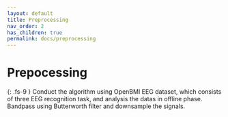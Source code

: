 ```yaml
---
layout: default
title: Preprocessing
nav_order: 2
has_children: true
permalink: docs/preprocessing
---
```


# Prepocessing
{: .fs-9 }
Conduct the algorithm using OpenBMI EEG dataset, which consists of three EEG recognition task, and analysis the datas in offline phase. Bandpass using Butterworth filter and downsample the signals.  
